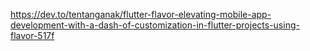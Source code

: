 https://dev.to/tentanganak/flutter-flavor-elevating-mobile-app-development-with-a-dash-of-customization-in-flutter-projects-using-flavor-517f